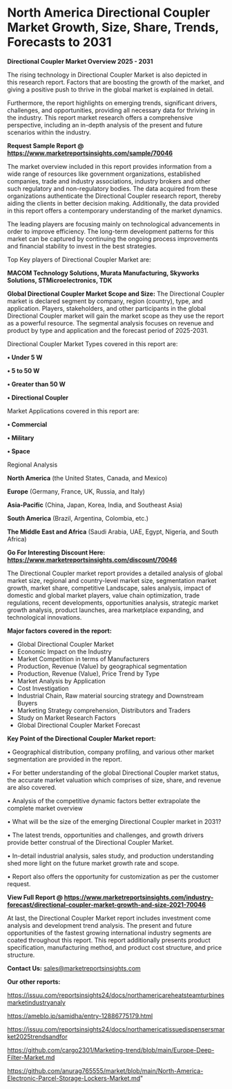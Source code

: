 # North America Directional Coupler Market Growth, Size, Share, Trends, Forecasts to 2031

<Strong> Directional Coupler Market Overview 2025 - 2031</strong>

The rising technology in Directional Coupler Market is also depicted in this research report. Factors that are boosting the growth of the market, and giving a positive push to thrive in the global market is explained in detail.

Furthermore, the report highlights on emerging trends, significant drivers, challenges, and opportunities, providing all necessary data for thriving in the industry. This report market research offers a comprehensive perspective, including an in-depth analysis of the present and future scenarios within the industry.

<strong>Request Sample Report @ <a href=https://www.marketreportsinsights.com/sample/70046>https://www.marketreportsinsights.com/sample/70046</a></strong>

The market overview included in this report provides information from a wide range of resources like government organizations, established companies, trade and industry associations, industry brokers and other such regulatory and non-regulatory bodies. The data acquired from these organizations authenticate the Directional Coupler research report, thereby aiding the clients in better decision making. Additionally, the data provided in this report offers a contemporary understanding of the market dynamics.

The leading players are focusing mainly on technological advancements in order to improve efficiency. The long-term development patterns for this market can be captured by continuing the ongoing process improvements and financial stability to invest in the best strategies.

Top Key players of Directional Coupler Market are:

<strong>MACOM Technology Solutions, Murata Manufacturing, Skyworks Solutions, STMicroelectronics, TDK</strong>

<strong><b>Global Directional Coupler Market Scope and Size:</b></strong>
The Directional Coupler market is declared segment by company, region (country), type, and application. Players, stakeholders, and other participants in the global Directional Coupler market will gain the market scope as they use the report as a powerful resource. The segmental analysis focuses on revenue and product by type and application and the forecast period of 2025-2031.

Directional Coupler Market Types covered in this report are:

<strong>• Under 5 W

• 5 to 50 W

• Greater than 50 W

• Directional Coupler</strong>

Market Applications covered in this report are:

<strong>• Commercial

• Military

• Space</strong> 

Regional Analysis

<strong>North America</strong> (the United States, Canada, and Mexico)

<strong>Europe</strong> (Germany, France, UK, Russia, and Italy)

<strong>Asia-Pacific</strong> (China, Japan, Korea, India, and Southeast Asia)

<strong>South America</strong> (Brazil, Argentina, Colombia, etc.)

<strong>The Middle East and Africa</strong> (Saudi Arabia, UAE, Egypt, Nigeria, and South Africa)

<strong>Go For Interesting Discount Here: <a href=https://www.marketreportsinsights.com/discount/70046>https://www.marketreportsinsights.com/discount/70046</a></strong>

The Directional Coupler market report provides a detailed analysis of global market size, regional and country-level market size, segmentation market growth, market share, competitive Landscape, sales analysis, impact of domestic and global market players, value chain optimization, trade regulations, recent developments, opportunities analysis, strategic market growth analysis, product launches, area marketplace expanding, and technological innovations.

<strong><b>Major factors covered in the report:</b></strong>
<ul>
  <li>Global Directional Coupler Market </li>
  <li>Economic Impact on the Industry</li>
  <li>Market Competition in terms of Manufacturers</li>
  <li>Production, Revenue (Value) by geographical segmentation</li>
  <li>Production, Revenue (Value), Price Trend by Type</li>
  <li>Market Analysis by Application</li>
  <li>Cost Investigation</li>
  <li>Industrial Chain, Raw material sourcing strategy and Downstream Buyers</li>
  <li>Marketing Strategy comprehension, Distributors and Traders</li>
  <li>Study on Market Research Factors</li>
  <li>Global Directional Coupler Market Forecast</li>
</ul>

<strong><b>Key Point of the Directional Coupler Market report:</b></strong>

• Geographical distribution, company profiling, and various other market segmentation are provided in the report.

• For better understanding of the global Directional Coupler market status, the accurate market valuation which comprises of size, share, and revenue are also covered.

• Analysis of the competitive dynamic factors better extrapolate the complete market overview

• What will be the size of the emerging Directional Coupler market in 2031?

• The latest trends, opportunities and challenges, and growth drivers provide better construal of the Directional Coupler Market.

• In-detail industrial analysis, sales study, and production understanding shed more light on the future market growth rate and scope.

• Report also offers the opportunity for customization as per the customer request.

<strong><b>View Full Report @ <a href=https://www.marketreportsinsights.com/industry-forecast/directional-coupler-market-growth-and-size-2021-70046>https://www.marketreportsinsights.com/industry-forecast/directional-coupler-market-growth-and-size-2021-70046</a></b></strong>


At last, the Directional Coupler Market report includes investment come analysis and development trend analysis. The present and future opportunities of the fastest growing international industry segments are coated throughout this report. This report additionally presents product specification, manufacturing method, and product cost structure, and price structure.

<strong>Contact Us:</strong>
sales@marketreportsinsights.com

<strong>Our other reports:</strong>

<a href=https://issuu.com/reportsinsights24/docs/northamericareheatsteamturbinesmarketindustryanaly>https://issuu.com/reportsinsights24/docs/northamericareheatsteamturbinesmarketindustryanaly</a>

<a href=https://ameblo.jp/samidha/entry-12886775179.html>https://ameblo.jp/samidha/entry-12886775179.html</a>

<a href=https://issuu.com/reportsinsights24/docs/northamericatissuedispensersmarket2025trendsandfor>https://issuu.com/reportsinsights24/docs/northamericatissuedispensersmarket2025trendsandfor</a>

<a href=https://github.com/cargo2301/Marketing-trend/blob/main/Europe-Deep-Filter-Market.md>https://github.com/cargo2301/Marketing-trend/blob/main/Europe-Deep-Filter-Market.md</a>

<a href=https://github.com/anurag765555/market/blob/main/North-America-Electronic-Parcel-Storage-Lockers-Market.md>https://github.com/anurag765555/market/blob/main/North-America-Electronic-Parcel-Storage-Lockers-Market.md</a>"
